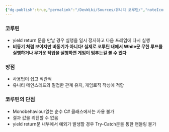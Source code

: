 ```yaml
---
{"dg-publish":true,"permalink":"/DevWiki/Sources/유니티 코루틴/","noteIcon":"","created":"2024-09-08T23:57:25.000+09:00","updated":"2025-07-19T22:58:36.000+09:00"}
---
```


### 코루틴
- yield return 문을 만날 경우 실행을 일시 정지하고 다음 프레임에 다시 실행
- **비동기 처럼 보이지만 비동기가 아니다! 실제로 코루틴 내에서 While문 무한 루프를 실행하거나 무거운 작업을 실행하면 게임이 멈추는걸 볼 수 있다**

### 장점
- 사용법이 쉽고 직관적
- 유니티 메인스레드와 밀접한 관계 유지, 게임로직 작성에 적합

### 코루틴의 단점
- Monobehaviour없는 순수 C# 클래스에서는 사용 불가
- 결과 값을 리턴할 수 없음
- yield return문 내부에서 예외가 발생할 경우 Try-Catch문을 통한 핸들링 불가
